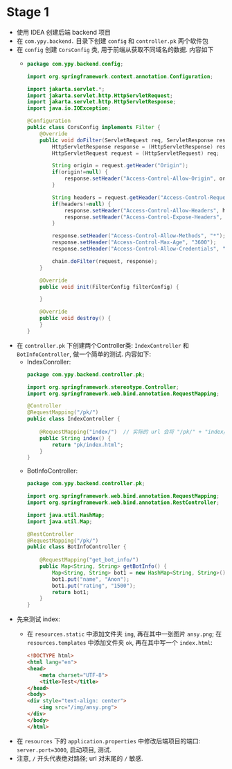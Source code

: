 # Stage 1
- 使用 IDEA 创建后端 backend 项目
- 在 `com.ypy.backend.` 目录下创建 `config` 和 `controller.pk` 两个软件包
- 在 `config` 创建 `CorsConfig` 类, 用于前端从获取不同域名的数据. 内容如下
  - ```java
    package com.ypy.backend.config;

    import org.springframework.context.annotation.Configuration;
    
    import jakarta.servlet.*;
    import jakarta.servlet.http.HttpServletRequest;
    import jakarta.servlet.http.HttpServletResponse;
    import java.io.IOException;
    
    @Configuration
    public class CorsConfig implements Filter {
        @Override
        public void doFilter(ServletRequest req, ServletResponse res, FilterChain chain) throws IOException, ServletException {
            HttpServletResponse response = (HttpServletResponse) res;
            HttpServletRequest request = (HttpServletRequest) req;
    
            String origin = request.getHeader("Origin");
            if(origin!=null) {
                response.setHeader("Access-Control-Allow-Origin", origin);
            }
    
            String headers = request.getHeader("Access-Control-Request-Headers");
            if(headers!=null) {
                response.setHeader("Access-Control-Allow-Headers", headers);
                response.setHeader("Access-Control-Expose-Headers", headers);
            }
    
            response.setHeader("Access-Control-Allow-Methods", "*");
            response.setHeader("Access-Control-Max-Age", "3600");
            response.setHeader("Access-Control-Allow-Credentials", "true");
    
            chain.doFilter(request, response);
        }
    
        @Override
        public void init(FilterConfig filterConfig) {
    
        }
    
        @Override
        public void destroy() {
        }
    }

    ```
- 在 `controller.pk` 下创建两个Controller类: `IndexController` 和 `BotInfoController`, 做一个简单的测试. 内容如下:
  - IndexConroller:
    ```java
    package com.ypy.backend.controller.pk;

    import org.springframework.stereotype.Controller;
    import org.springframework.web.bind.annotation.RequestMapping;
    
    @Controller
    @RequestMapping("/pk/")
    public class IndexController {
        
        @RequestMapping("index/")  // 实际的 url 会将 "/pk/" + "index/"
        public String index() {
            return "pk/index.html";
        }
    }
    ```
  - BotInfoController: 
    ```java
    package com.ypy.backend.controller.pk;

    import org.springframework.web.bind.annotation.RequestMapping;
    import org.springframework.web.bind.annotation.RestController;
    
    import java.util.HashMap;
    import java.util.Map;
    
    @RestController
    @RequestMapping("/pk/")
    public class BotInfoController {
        
        @RequestMapping("get_bot_info/")
        public Map<String, String> getBotInfo() {
            Map<String, String> bot1 = new HashMap<String, String>();
            bot1.put("name", "Anon");
            bot1.put("rating", "1500");
            return bot1;
        }
    }
    ```
- 先来测试 index:
  - 在 `resources.static` 中添加文件夹 `img`, 再在其中一张图片 `ansy.png`; 在 `resources.templates` 中添加文件夹 `ok`, 再在其中写一个 `index.html`:
   
    ```html
    <!DOCTYPE html>
    <html lang="en">
    <head>
        <meta charset="UTF-8">
        <title>Test</title>
    </head>
    <body>
    <div style="text-align: center">
        <img src="/img/ansy.png">
    </div>
    </body>
    </html>
    ```
- 在 `resources` 下的 `application.properties` 中修改后端项目的端口: `server.port=3000`, 启动项目, 测试.
- 注意, `/` 开头代表绝对路径; url 对末尾的 `/` 敏感.